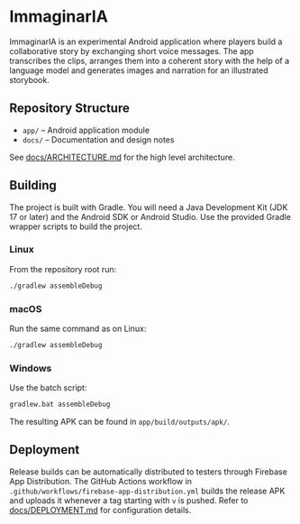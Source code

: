 # ImmaginarIA

ImmaginarIA is an experimental Android application where players build a collaborative story by exchanging short voice messages. The app transcribes the clips, arranges them into a coherent story with the help of a language model and generates images and narration for an illustrated storybook.

## Repository Structure

- `app/` – Android application module
- `docs/` – Documentation and design notes

See [docs/ARCHITECTURE.md](docs/ARCHITECTURE.md) for the high level architecture.

## Building

The project is built with Gradle. You will need a Java Development Kit (JDK 17 or later)
and the Android SDK or Android Studio. Use the provided Gradle wrapper scripts to build
the project.

### Linux

From the repository root run:

```bash
./gradlew assembleDebug
```

### macOS

Run the same command as on Linux:

```bash
./gradlew assembleDebug
```

### Windows

Use the batch script:

```bat
gradlew.bat assembleDebug
```

The resulting APK can be found in `app/build/outputs/apk/`.

## Deployment

Release builds can be automatically distributed to testers through Firebase App Distribution.
The GitHub Actions workflow in `.github/workflows/firebase-app-distribution.yml` builds the
release APK and uploads it whenever a tag starting with `v` is pushed.
Refer to [docs/DEPLOYMENT.md](docs/DEPLOYMENT.md) for configuration details.
